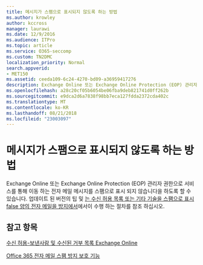 ```yaml
---
title: 메시지가 스팸으로 표시되지 않도록 하는 방법
ms.author: krowley
author: kccross
manager: laurawi
ms.date: 12/9/2016
ms.audience: ITPro
ms.topic: article
ms.service: O365-seccomp
ms.custom: TN2DMC
localization_priority: Normal
search.appverid:
- MET150
ms.assetid: ceeda109-6c24-4270-bd09-a36959417276
description: Exchange Online 또는 Exchange Online Protection (EOP) 관리자 권한으로 서비스를 통해 이동 하는 전자 메일 메시지를 스팸으로 표시 되지 않습니다을 하도록 할 수 있습니다. 업데이트 된 버전의 팁 및는 수신 허용 목록 또는 기타 기술을 스팸으로 표시 false 양의 전자 메일을 방지에서이 수행 하는 절차를 참조 하십시오.
ms.openlocfilehash: a28c20cf05b6054be06fba9deb821741d0ff262b
ms.sourcegitcommit: e9dca2d6a7838f98bb7eca127fdda2372cda402c
ms.translationtype: MT
ms.contentlocale: ko-KR
ms.lasthandoff: 08/21/2018
ms.locfileid: "23003097"
---
```

# <a name="how-to-help-ensure-that-a-message-isnt-marked-as-spam"></a>메시지가 스팸으로 표시되지 않도록 하는 방법

Exchange Online 또는 Exchange Online Protection (EOP) 관리자 권한으로 서비스를 통해 이동 하는 전자 메일 메시지를 스팸으로 표시 되지 않습니다을 하도록 할 수 있습니다. 업데이트 된 버전의 팁 및 [는 수신 허용 목록 또는 기타 기술을 스팸으로 표시 false 양의 전자 메일을 방지에서](https://go.microsoft.com/fwlink/p/?LinkID=534224)에서이 수행 하는 절차를 참조 하십시오. 
  
## <a name="see-also"></a>참고 항목

[수신 허용-보낸사람 및 수신된 거부 목록 Exchange Online](safe-sender-and-blocked-sender-lists-faq.md)

[Office 365 전자 메일 스팸 방지 보호 기능](https://support.office.com/article/Office-365-Email-Anti-Spam-Protection-6a601501-a6a8-4559-b2e7-56b59c96a586)

